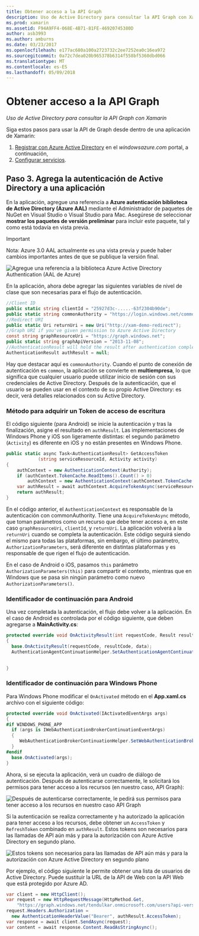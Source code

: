 ```yaml
---
title: Obtener acceso a la API Graph
description: Uso de Active Directory para consultar la API Graph con Xamarin
ms.prod: xamarin
ms.assetid: F94A9FF4-068E-4B71-81FE-46920745380D
author: asb3993
ms.author: amburns
ms.date: 03/23/2017
ms.openlocfilehash: e177ac680a100a2723732c2ee7252ea0c16ea972
ms.sourcegitcommit: 0a72c7dea020b965378b6314f558bf5360dbd066
ms.translationtype: MT
ms.contentlocale: es-ES
ms.lasthandoff: 05/09/2018
---
```

# <a name="accessing-the-graph-api"></a>Obtener acceso a la API Graph

_Uso de Active Directory para consultar la API Graph con Xamarin_

Siga estos pasos para usar la API de Graph desde dentro de una aplicación de Xamarin:

1. [Registrar con Azure Active Directory](~/cross-platform/data-cloud/active-directory/get-started/register.md) en el *windowsazure.com* portal, a continuación,
2. [Configurar servicios](~/cross-platform/data-cloud/active-directory/get-started/configure.md).

## <a name="step-3-adding-active-directory-authentication-to-an-app"></a>Paso 3. Agrega la autenticación de Active Directory a una aplicación

En la aplicación, agregue una referencia a **Azure autenticación biblioteca de Active Directory (Azure AAL)** mediante el Administrador de paquetes de NuGet en Visual Studio o Visual Studio para Mac.
Asegúrese de seleccionar **mostrar los paquetes de versión preliminar** para incluir este paquete, tal y como está todavía en vista previa.

> [!IMPORTANT]
> Nota: Azure 3.0 AAL actualmente es una vista previa y puede haber cambios importantes antes de que se publique la versión final. 


![](graph-images/06.-adal-nuget-package.jpg "Agregue una referencia a la biblioteca Azure Active Directory Authentication (AAL de Azure)")

En la aplicación, ahora debe agregar las siguientes variables de nivel de clase que son necesarias para el flujo de autenticación.

```csharp
//Client ID
public static string clientId = "25927d3c-.....-63f2304b90de";
public static string commonAuthority = "https://login.windows.net/common"
//Redirect URI
public static Uri returnUri = new Uri("http://xam-demo-redirect");
//Graph URI if you've given permission to Azure Active Directory
const string graphResourceUri = "https://graph.windows.net";
public static string graphApiVersion = "2013-11-08";
//AuthenticationResult will hold the result after authentication completes
AuthenticationResult authResult = null;
```

Hay que destacar aquí es `commonAuthority`. Cuando el punto de conexión de autenticación es `common`, la aplicación se convierte en **multiempresa**, lo que significa que cualquier usuario puede utilizar inicio de sesión con sus credenciales de Active Directory. Después de la autenticación, que el usuario se pueden usar en el contexto de su propio Active Directory: es decir, verá detalles relacionados con su Active Directory.

### <a name="write-method-to-acquire-access-token"></a>Método para adquirir un Token de acceso de escritura

El código siguiente (para Android) se inicie la autenticación y tras la finalización, asigne el resultado en `authResult`. Las implementaciones de Windows Phone y iOS son ligeramente distintas: el segundo parámetro (`Activity`) es diferente en iOS y no están presentes en Windows Phone.

```csharp
public static async Task<AuthenticationResult> GetAccessToken
            (string serviceResourceId, Activity activity)
{
    authContext = new AuthenticationContext(Authority);
    if (authContext.TokenCache.ReadItems().Count() > 0)
        authContext = new AuthenticationContext(authContext.TokenCache.ReadItems().First().Authority);
    var authResult = await authContext.AcquireTokenAsync(serviceResourceId, clientId, returnUri, new AuthorizationParameters(activity));
    return authResult;
}  
```

En el código anterior, el `AuthenticationContext` es responsable de la autenticación con commonAuthority. Tiene una `AcquireTokenAsync` método, que toman parámetros como un recurso que debe tener acceso a, en este caso `graphResourceUri`, `clientId`, y `returnUri`. La aplicación volverá a la `returnUri` cuando se completa la autenticación. Este código seguirá siendo el mismo para todas las plataformas, sin embargo, el último parámetro, `AuthorizationParameters`, será diferente en distintas plataformas y es responsable de que rigen el flujo de autenticación.

En el caso de Android o iOS, pasamos `this` parámetro `AuthorizationParameters(this)` para compartir el contexto, mientras que en Windows que se pasa sin ningún parámetro como nuevo `AuthorizationParameters()`.

### <a name="handle-continuation-for-android"></a>Identificador de continuación para Android

Una vez completada la autenticación, el flujo debe volver a la aplicación. En el caso de Android es controlada por el código siguiente, que deben agregarse a **MainActivity.cs**:


```csharp
protected override void OnActivityResult(int requestCode, Result resultCode, Intent data)
{
  base.OnActivityResult(requestCode, resultCode, data);
  AuthenticationAgentContinuationHelper.SetAuthenticationAgentContinuationEventArgs(requestCode, resultCode, data);

    
}
```

### <a name="handle-continuation-for-windows-phone"></a>Identificador de continuación para Windows Phone

Para Windows Phone modificar el `OnActivated` método en el **App.xaml.cs** archivo con el siguiente código:

```csharp
protected override void OnActivated(IActivatedEventArgs args)
{
#if WINDOWS_PHONE_APP
  if (args is IWebAuthenticationBrokerContinuationEventArgs)
  {
     WebAuthenticationBrokerContinuationHelper.SetWebAuthenticationBrokerContinuationEventArgs(args as IWebAuthenticationBrokerContinuationEventArgs);
  }
#endif
  base.OnActivated(args);
}
```

Ahora, si se ejecuta la aplicación, verá un cuadro de diálogo de autenticación.
Después de autenticarse correctamente, le solicitará los permisos para tener acceso a los recursos (en nuestro caso, API Graph):

![](graph-images/08.-authentication-flow.jpg "Después de autenticarse correctamente, le pedirá sus permisos para tener acceso a los recursos en nuestro caso API Graph")

Si la autenticación se realiza correctamente y ha autorizado la aplicación para tener acceso a los recursos, debe obtener un `AccessToken` y `RefreshToken` combinado en `authResult`. Estos tokens son necesarios para las llamadas de API aún más y para la autorización con Azure Active Directory en segundo plano.

![](graph-images/07.-access-token-for-authentication.jpg "Estos tokens son necesarios para las llamadas de API aún más y para la autorización con Azure Active Directory en segundo plano")

Por ejemplo, el código siguiente le permite obtener una lista de usuarios de Active Directory. Puede sustituir la URL de la API de Web con la API Web que está protegido por Azure AD.

```csharp
var client = new HttpClient();
var request = new HttpRequestMessage(HttpMethod.Get,
    "https://graph.windows.net/tendulkar.onmicrosoft.com/users?api-version=2013-04-05");
request.Headers.Authorization =
  new AuthenticationHeaderValue("Bearer", authResult.AccessToken);
var response = await client.SendAsync(request);
var content = await response.Content.ReadAsStringAsync();
```

